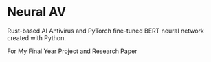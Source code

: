 # Neural AV
Rust-based AI Antivirus and PyTorch fine-tuned BERT neural network created with Python.

For My Final Year Project and Research Paper
